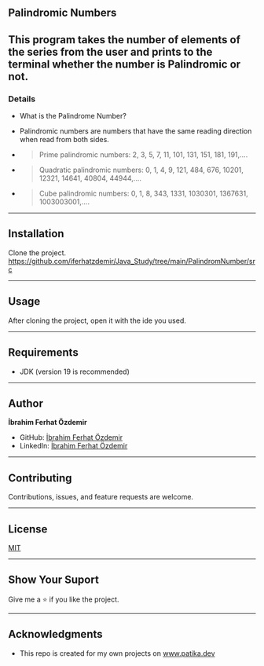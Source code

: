 
## Palindromic Numbers
This program takes the number of elements of the series from the user and prints to the terminal whether the number is Palindromic or not.
--- 

### Details
* What is the Palindrome Number?

* Palindromic numbers are numbers that have the same reading direction when read from both sides.
* > Prime palindromic numbers: 2, 3, 5, 7, 11, 101, 131, 151, 181, 191,….
 * > Quadratic palindromic numbers: 0, 1, 4, 9, 121, 484, 676, 10201, 12321, 14641, 40804, 44944,….
  * >Cube palindromic numbers: 0, 1, 8, 343, 1331, 1030301, 1367631, 1003003001,….
---






## Installation
Clone the project.
https://github.com/iferhatzdemir/Java_Study/tree/main/PalindromNumber/src

---

## Usage
After cloning the project, open it with the ide you used.

---

## Requirements
* JDK (version 19 is recommended)

---

## Author
**İbrahim Ferhat Özdemir**

* GitHub: [İbrahim Ferhat Özdemir](https://github.com/iferhatzdemir)
* LinkedIn: [İbrahim Ferhat Özdemir](https://www.linkedin.com/in/ibrahim-ferhat-%C3%B6zdemir-4304b4139/
  )
---

## Contributing
Contributions, issues, and feature requests are welcome.

---

## License

[MIT](https://choosealicense.com/licenses/mit/)

---

## Show Your Suport
Give me a &#11088; if you like the project.

---

## Acknowledgments
* This repo is created for my own projects on www.patika.dev